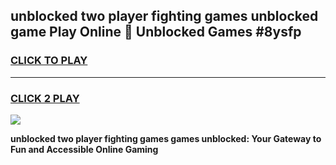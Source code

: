 
## unblocked two player fighting games unblocked game Play Online 👋 Unblocked Games #8ysfp
<h3>
<a href="https://premium.freeplayer.one?title=unblocked_two_player_fighting_games&ref=21F">CLICK TO PLAY</a></h3>
<hr>

<h3>
<a href="https://premium.freeplayer.one?title=unblocked_two_player_fighting_games&ref=21F">CLICK 2 PLAY</a>
  
</h3>

<a href="https://premium.freeplayer.one?title=unblocked_two_player_fighting_games&ref=21F/"><img src="https://clearcache.store/games.png"></a>


**unblocked two player fighting games games unblocked: Your Gateway to Fun and Accessible Online Gaming**
